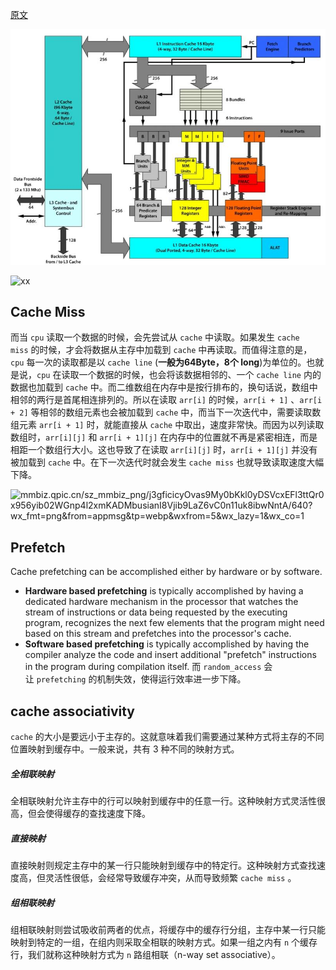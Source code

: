 [原文](https://mp.weixin.qq.com/s?__biz=MjM5ODYwMjI2MA==&mid=2649783116&idx=1&sn=c9ac909295a595759431ed5f93093ba9&chksm=becce83789bb6121102d2a621a425c7aac933f3221f1cf31b7c86f02c24e8c4d714a73d99fa2#rd)

![](attachments/20240801171702.jpg)

![xx](https://mmbiz.qpic.cn/sz_mmbiz_png/j3gficicyOvas9My0bKkl0yDSVcxEFl3ttrbYNiaAFtvxMjNG9hxuZ2KxicVXhfIMVIVn9QheickicMdsQ8v7aXj3Crw/640?wx_fmt=png&from=appmsg&tp=webp&wxfrom=5&wx_lazy=1&wx_co=1)

## Cache Miss

而当 `cpu` 读取一个数据的时候，会先尝试从 `cache` 中读取。如果发生 `cache miss` 的时候，才会将数据从主存中加载到 `cache` 中再读取。而值得注意的是，`cpu` 每一次的读取都是以 `cache line` (**一般为64Byte，8个 long**)为单位的。也就是说，`cpu` 在读取一个数据的时候，也会将该数据相邻的、一个 `cache line` 内的数据也加载到 `cache` 中。而二维数组在内存中是按行排布的，换句话说，数组中相邻的两行是首尾相连排列的。所以在读取 `arr[i]` 的时候，`arr[i + 1]` 、`arr[i + 2]` 等相邻的数组元素也会被加载到 `cache` 中，而当下一次迭代中，需要读取数组元素 `arr[i + 1]` 时，就能直接从 `cache` 中取出，速度非常快。而因为以列读取数组时，`arr[i][j]` 和 `arr[i + 1][j]` 在内存中的位置就不再是紧密相连，而是相距一个数组行大小。这也导致了在读取 `arr[i][j]` 时，`arr[i + 1][j]` 并没有被加载到 `cache` 中。在下一次迭代时就会发生 `cache miss` 也就导致读取速度大幅下降。

![mmbiz.qpic.cn/sz\_mmbiz\_png/j3gficicyOvas9My0bKkl0yDSVcxEFl3ttQr0x956yib02WGnp4l2xmKADMbusianI8Vjib9LaZ6vC0n11uk8ibwNntA/640?wx\_fmt=png&from=appmsg&tp=webp&wxfrom=5&wx\_lazy=1&wx\_co=1](https://mmbiz.qpic.cn/sz_mmbiz_png/j3gficicyOvas9My0bKkl0yDSVcxEFl3ttQr0x956yib02WGnp4l2xmKADMbusianI8Vjib9LaZ6vC0n11uk8ibwNntA/640?wx_fmt=png&from=appmsg&tp=webp&wxfrom=5&wx_lazy=1&wx_co=1)

## Prefetch
Cache prefetching can be accomplished either by hardware or by software.

- **Hardware based prefetching** is typically accomplished by having a dedicated hardware mechanism in the processor that watches the stream of instructions or data being requested by the executing program, recognizes the next few elements that the program might need based on this stream and prefetches into the processor's cache.
- **Software based prefetching** is typically accomplished by having the compiler analyze the code and insert additional "prefetch" instructions in the program during compilation itself.
而 `random_access` 会让 `prefetching` 的机制失效，使得运行效率进一步下降。

## cache associativity

`cache` 的大小是要远小于主存的。这就意味着我们需要通过某种方式将主存的不同位置映射到缓存中。一般来说，共有 3 种不同的映射方式。

##### 全相联映射

全相联映射允许主存中的行可以映射到缓存中的任意一行。这种映射方式灵活性很高，但会使得缓存的查找速度下降。

##### 直接映射

直接映射则规定主存中的某一行只能映射到缓存中的特定行。这种映射方式查找速度高，但灵活性很低，会经常导致缓存冲突，从而导致频繁 `cache miss` 。

##### 组相联映射

组相联映射则尝试吸收前两者的优点，将缓存中的缓存行分组，主存中某一行只能映射到特定的一组，在组内则采取全相联的映射方式。如果一组之内有 `n` 个缓存行，我们就称这种映射方式为 `n` 路组相联（n-way set associative）。

